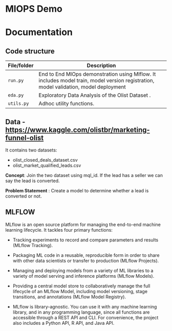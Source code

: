 # MlOPS Demo

# Documentation

## Code structure

| File/folder                   | Description                                |
| ----------------------------- | ------------------------------------------ |
| `run.py`                        | End to End MlOps demonstration using Mlflow. It includes model train, model version registration, model validation, model deployment |
| `eda.py`                  | Exploratory Data Analysis of the Olist Dataset . |
| `utils.py`         | Adhoc utility functions. |

## Data - https://www.kaggle.com/olistbr/marketing-funnel-olist

It contains two datasets:
- olist_closed_deals_dataset.csv 
- olist_market_qualified_leads.csv

**Concept**: Join the two dataset using mql_id. If the lead has a seller we can say the lead is converted.

**Problem Statement** : Create a model to determine whether a lead is converted or not.

## MLFLOW

MLflow is an open source platform for managing the end-to-end machine learning lifecycle. It tackles four primary functions:

- Tracking experiments to record and compare parameters and results (MLflow Tracking).

- Packaging ML code in a reusable, reproducible form in order to share with other data scientists or transfer to production (MLflow Projects).

- Managing and deploying models from a variety of ML libraries to a variety of model serving and inference platforms (MLflow Models).

- Providing a central model store to collaboratively manage the full lifecycle of an MLflow Model, including model versioning, stage transitions, and annotations (MLflow Model Registry).

- MLflow is library-agnostic. You can use it with any machine learning library, and in any programming language, since all functions are accessible through a REST API and CLI. For convenience, the project also includes a Python API, R API, and Java API.


